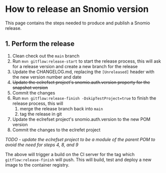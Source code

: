 # How to release an Snomio version

This page contains the steps needed to produce and publish a Snomio release.

## 1. Perform the release

1. Clean check out the `main` branch
2. Run `mvn gitflow:release-start` to start the release process, this will ask for a release version
   and create a new branch for the release
3. Update the CHANGELOG.md, replacing the `[Unreleased]` header with the new version number and date
4. ~~Update the eclrefset project's snomio.auth.version property for the snapshot version~~
5. Commit the changes
7. Run `mvn gitflow:release-finish -DskipTestProject=true` to finish the release process, this will
    1. merge the release branch back into `main`
    2. tag the release in git
8. Update the eclrefset project's snomio.auth.version to the new POM version
9. Commit the changes to the eclrefet project

*TODO - update the eclrefset project to be a module of the parent POM to avoid the need for steps 4,
8, and 9*

The above will trigger a build on the CI server for the tag which `gitflow:release-finish` will
push. This will build, test and deploy a new image to the container registry.
